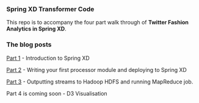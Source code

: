 ### Spring XD Transformer Code ###

This repo is to accompany the four part walk through of **Twitter Fashion Analytics in Spring XD**. 

### The blog posts ###

[Part 1](http://dataissexy.wordpress.com/2013/11/09/twitter-fashion-analytics-in-spring-xd-part-1-bigdata-fashion-editd/) - Introduction to Spring XD

[Part 2](http://dataissexy.wordpress.com/2013/11/10/twitter-fashion-analytics-in-spring-xd-part-2bigdata-fashion/) - Writing your first processor module and deploying to Spring XD

[Part 3](http://dataissexy.wordpress.com/2013/11/17/twitter-fashion-analytics-in-spring-xd-part-3bigdata-fashion/) - Outputting streams to Hadoop HDFS and running MapReduce job.

Part 4 is coming soon - D3 Visualisation




